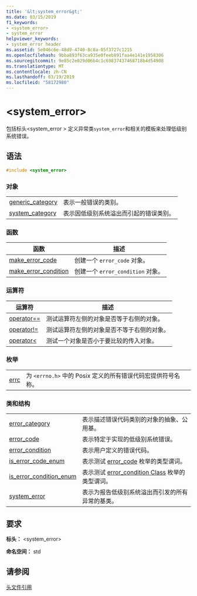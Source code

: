 ```yaml
---
title: '&lt;system_error&gt;'
ms.date: 03/15/2019
f1_keywords:
- <system_error>
- system_error
helpviewer_keywords:
- system_error header
ms.assetid: 5e046c6e-48d9-4740-8c8a-05f3727c1215
ms.openlocfilehash: 9bba893f63ca935e0feeb891faa4e141e1958306
ms.sourcegitcommit: 9e85c2e029d06b4c1c69837437468718b4d54908
ms.translationtype: MT
ms.contentlocale: zh-CN
ms.lasthandoff: 03/19/2019
ms.locfileid: "58172980"
---
```

# <a name="ltsystemerrorgt"></a>&lt;system_error&gt;

包括标头\<system_error > 定义异常类`system_error`和相关的模板来处理低级别系统错误。

## <a name="syntax"></a>语法

```cpp
#include <system_error>
```

### <a name="objects"></a>对象

|||
|-|-|
|[generic_category](../standard-library/system-error-functions.md#generic_category)|表示一般错误的类别。|
|[system_category](../standard-library/system-error-functions.md#system_category)|表示因低级别系统溢出而引起的错误类别。|

### <a name="functions"></a>函数

|函数|描述|
|-|-|
|[make_error_code](../standard-library/system-error-functions.md#make_error_code)|创建一个 `error_code` 对象。|
|[make_error_condition](../standard-library/system-error-functions.md#make_error_condition)|创建一个 `error_condition` 对象。|

### <a name="operators"></a>运算符

|运算符|描述|
|-|-|
|[operator==](../standard-library/system-error-operators.md#op_eq_eq)|测试运算符左侧的对象是否等于右侧的对象。|
|[operator!=](../standard-library/system-error-operators.md#op_neq)|测试运算符左侧的对象是否不等于右侧的对象。|
|[operator<](../standard-library/system-error-operators.md#op_lt)|测试一个对象是否小于要比较的传入对象。|

### <a name="enumerations"></a>枚举

|||
|-|-|
|[errc](../standard-library/system-error-enums.md#errc)|为 `<errno.h>` 中的 Posix 定义的所有错误代码宏提供符号名称。|

### <a name="classes-and-structs"></a>类和结构

|||
|-|-|
|[error_category](../standard-library/error-category-class.md)|表示描述错误代码类别的对象的抽象、公用基。|
|[error_code](../standard-library/error-code-class.md)|表示特定于实现的低级别系统错误。|
|[error_condition](../standard-library/error-condition-class.md)|表示用户定义的错误代码。|
|[is_error_code_enum](../standard-library/is-error-code-enum-class.md)|表示测试 [error_code](../standard-library/error-code-class.md) 枚举的类型谓词。|
|[is_error_condition_enum](../standard-library/is-error-condition-enum-class.md)|表示测试 [error_condition Class](../standard-library/error-condition-class.md) 枚举的类型谓词。|
|[system_error](../standard-library/system-error-class.md)|表示为报告低级别系统溢出而引发的所有异常的基类。|

## <a name="requirements"></a>要求

**标头：** \<system_error>

**命名空间：** std

## <a name="see-also"></a>请参阅

[头文件引用](../standard-library/cpp-standard-library-header-files.md)<br/>
